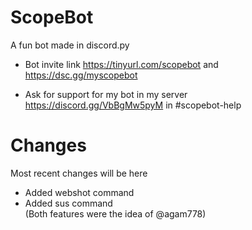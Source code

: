 # ScopeBot
A fun bot made in discord.py

* Bot invite link
https://tinyurl.com/scopebot and https://dsc.gg/myscopebot

* Ask for support for my bot in my server https://discord.gg/VbBgMw5pyM in #scopebot-help


# Changes
Most recent changes will be here

* Added webshot command
* Added sus command<br>
(Both features were the idea of @agam778)
